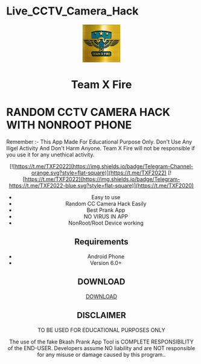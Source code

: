 # Live_CCTV_Camera_Hack 
<p align="center">
<img src='logo (1).png' style="height:100px;width:100px;" >
</p>
<h1 align=center>Team X Fire</h1>

# RANDOM CCTV CAMERA HACK WITH NONROOT PHONE 
Remember :- This App Made For Educational Purpose Only. Don't Use Any Iligel Activity And Don't Harm Anyone. Team X Fire will not be responsible if you use it for any unethical activity.
<div align="center">

[![https://t.me/TXF2022](https://img.shields.io/badge/Telegram-Channel-orange.svg?style=flat-square)](https://t.me/TXF2022)
[![https://t.me/TXF2022](https://img.shields.io/badge/Telegram-https://t.me/TXF2022-blue.svg?style=flat-square)](https://t.me/TXF2020) 
 - Easy to use 
 - Random CC Camera Hack Easily
 - Best Prank App
 - NO VIRUS IN APP
 - NonRoot/Root Device working


## Requirements
 - Android Phone
 - Version 6.0+
 
 ## DOWNLOAD
 <a href="https://github.com/teamxfire/BKash_Premium/raw/main/bKash%20Payment_2.0.apk">DOWNLOAD</a>




## DISCLAIMER
<p align="center">
 TO BE USED FOR EDUCATIONAL PURPOSES ONLY
</p>


The use of the fake Bkash Prank App Tool is COMPLETE RESPONSIBILITY of the END-USER. Developers assume NO liability and are NOT responsible for any misuse or damage caused by this program..







